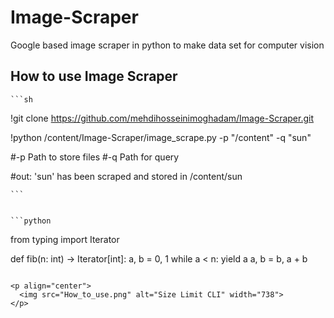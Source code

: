 # Image-Scraper
Google based image scraper in python to make data set for computer vision

## How to use Image Scraper


    ```sh
!git clone https://github.com/mehdihosseinimoghadam/Image-Scraper.git

!python /content/Image-Scraper/image_scrape.py  -p "/content" -q "sun"

#-p Path to store files
#-q Path for query

#out: 'sun' has been scraped and stored in /content/sun

    ```
    
    
    ```python
from typing import Iterator

def fib(n: int) -> Iterator[int]:
    a, b = 0, 1
    while a < n:
        yield a
        a, b = b, a + b
```

<p align="center">
  <img src="How_to_use.png" alt="Size Limit CLI" width="738">
</p>
